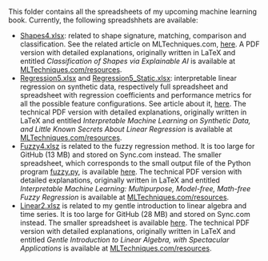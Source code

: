 
This folder contains all the spreadsheets of my upcoming machine learning book. Currently, the following spreadshhets are available:
<ul>
  <li><a href="https://github.com/VincentGranville/Machine-Learning/blob/main/Spreadsheets/shapes4.xlsx">Shapes4.xlsx</a>: related to shape signature, matching, comparison and classification. See the related article on MLTechniques.com, <a href="https://mltechniques.com/2022/04/20/computer-vision-shape-classification-via-explainable-ai/">here</a>. A PDF version with detailed explanations, originally written in LaTeX and entitled <em>Classification of Shapes via Explainable AI</em> is available at <a href="https://mltechniques.com/resources/">MLTechniques.com/resources</a>.</li>
  <li><a href="https://github.com/VincentGranville/Machine-Learning/blob/main/Spreadsheets/regression5.xlsx">Regression5.xlsx</a> and <a href="https://github.com/VincentGranville/Machine-Learning/blob/main/Spreadsheets/regression5_Static.xlsx">Regression5_Static.xlsx</a>: interpretable linear regression on synthetic data, respectively full spreadsheet and spreadsheet with regression coefficients and performance metrics for all the possible feature configurations. See article about it, <a href="https://mltblog.com/3KTvu5h">here</a>. The technical PDF version with detailed explanations, originally written in LaTeX and entitled <em>Interpretable Machine Learning on Synthetic Data, and Little Known Secrets About Linear Regression</em> is available at <a href="https://mltechniques.com/resources/">MLTechniques.com/resources</a>.</li>
  <li><a href="https://ln5.sync.com/dl/0caeb8e10/mztnibg9-xrkdks7g-r8bsgabw-3fsizwif">Fuzzy4.xlsz</a> is related to the fuzzy regression method. It is too large for GitHub (13 MB) and stored on Sync.com instead. The smaller spreadsheet, which corresponds to the small output file of the Python program <a href="https://github.com/VincentGranville/Machine-Learning/blob/main/Source%20Code/fuzzy.py">fuzzy.py</a>, is available <a href="https://github.com/VincentGranville/Machine-Learning/blob/main/Spreadsheets/fuzzyf2.xlsx">here</a>. The technical PDF version with detailed explanations, originally written in LaTeX and entitled <em>Interpretable Machine Learning: Multipurpose, Model-free, Math-free Fuzzy Regression</em> is available at <a href="https://mltechniques.com/resources/">MLTechniques.com/resources</a>.</li>
  <li><a href="https://ln5.sync.com/dl/4c157bf10/5be4uhcd-w6g99e8h-96ndb9t4-jshr672n">Linear2.xlsz</a> is related to my gentle introduction to linear algebra and time series. It is too large for GitHub (28 MB) and stored on Sync.com instead. The smaller spreadsheet is available <a href="https://github.com/VincentGranville/Machine-Learning/blob/main/Spreadsheets/linear2-small.xlsx">here</a>. The technical PDF version with detailed explanations, originally written in LaTeX and entitled <em>Gentle Introduction to Linear Algebra, with Spectacular Applications</em> is available at <a href="https://mltechniques.com/resources/">MLTechniques.com/resources</a>.</li>
</ul>
